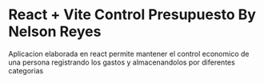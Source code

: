 # React + Vite Control Presupuesto By Nelson Reyes

Aplicacion elaborada en react permite mantener el control economico de una persona registrando los gastos y almacenandolos por diferentes categorias